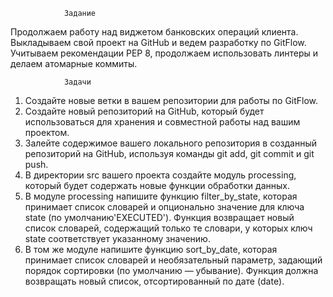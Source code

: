                 Задание
Продолжаем работу над виджетом банковских операций клиента. Выкладываем свой проект на GitHub и ведем разработку по GitFlow. Учитываем рекомендации PEP 8, продолжаем использовать линтеры и делаем атомарные коммиты.

                Задачи
1. Создайте новые ветки в вашем репозитории для работы по GitFlow.
2. Создайте новый репозиторий на GitHub, который будет использоваться для хранения и совместной работы над вашим проектом.
3. Залейте содержимое вашего локального репозитория в созданный репозиторий на GitHub, используя команды git add, git commit и git push.
4. В директории src вашего проекта создайте модуль processing, который будет содержать новые функции обработки данных.
5. В модуле processing напишите функцию filter_by_state, которая принимает список словарей и опционально значение
для ключа state (по умолчанию'EXECUTED'). Функция возвращает новый список словарей, содержащий только те словари, у которых ключ 
state соответствует указанному значению.
6. В том же модуле напишите функцию 
sort_by_date, которая принимает список словарей и необязательный параметр, задающий порядок сортировки (по умолчанию — убывание). Функция должна возвращать новый список, отсортированный по дате (date).